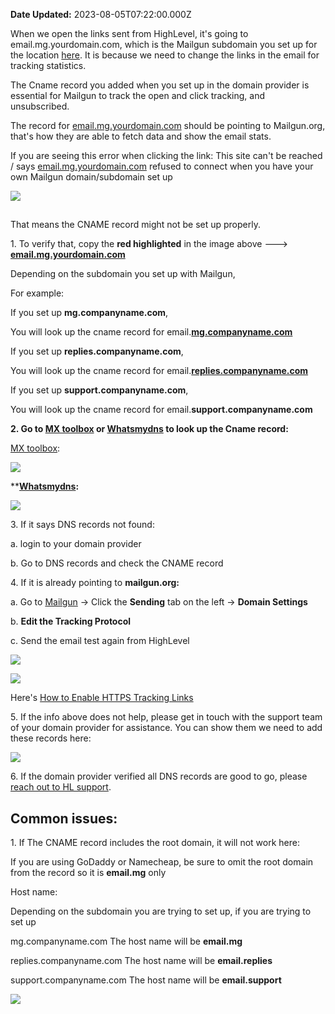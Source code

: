 **Date Updated:** 2023-08-05T07:22:00.000Z

When we open the links sent from HighLevel, it's going to email.mg.yourdomain.com, which is the Mailgun subdomain you set up for the location [here](https://gohighlevelassist.freshdesk.com/support/solutions/folders/48000665892). It is because we need to change the links in the email for tracking statistics.

  
The Cname record you added when you set up in the domain provider is essential for Mailgun to track the open and click tracking, and unsubscribed.

  
The record for [email.mg.yourdomain.com](//email.mg.yourdomain.com) should be pointing to Mailgun.org, that's how they are able to fetch data and show the email stats.

  
If you are seeing this error when clicking the link: This site can't be reached / says [email.mg.yourdomain.com](//email.mg.yourdomain.com) refused to connect when you have your own Mailgun domain/subdomain set up

  
![](https://s3.amazonaws.com/cdn.freshdesk.com/data/helpdesk/attachments/production/48195453693/original/oBuzYgtIiHU_qb8FPQDQgmjvB5mrR1_4cg.png?1646072280)

##   

That means the CNAME record might not be set up properly.
  
  
1\. To verify that, copy the **red highlighted** in the image above ---> [**email.mg.yourdomain.com**](//email.mg.yourdomain.com)

  
Depending on the subdomain you set up with Mailgun, 

  
For example:

If you set up **mg.companyname.com**,

You will look up the cname record for email.**[mg.companyname.com](//mg.companyname.com)**

  
If you set up **replies.companyname.com**,

You will look up the cname record for email.**[replies.companyname.com](//replies.companyname.com)**

  
If you set up **support.companyname.com**,

You will look up the cname record for email.**support.companyname.com**
  
  
**2\. Go to [MX toolbox](https://mxtoolbox.com/CnameLookup.aspx) or [Whatsmydns](https://www.whatsmydns.net/) to look up the Cname record:**

**[ ](https://mxtoolbox.com/CnameLookup.aspx)**

[MX toolbox](https://mxtoolbox.com/CnameLookup.aspx):  

**![](https://s3.amazonaws.com/cdn.freshdesk.com/data/helpdesk/attachments/production/48050724642/original/BTn6nQUwsXyVfr5LdrKHoDRoKXvOHBwaQg.png?1595545184)**

****[Whatsmydns](https://www.whatsmydns.net/):**

**![](https://s3.amazonaws.com/cdn.freshdesk.com/data/helpdesk/attachments/production/155004442481/original/AGGXVPiBkACoy2fODeEdIQcQseLuSJDmyA.png?1691095424)**  
  
  
3\. If it says DNS records not found:

  
 a. login to your domain provider 

 b. Go to DNS records and check the CNAME record
  
  
4\. If it is already pointing to **mailgun.org:**

  
 a. Go to [Mailgun](https://login.mailgun.com/login/) \-> Click the **Sending** tab on the left -> **Domain Settings**

  
 b. **Edit the Tracking Protocol**

  
 c. Send the email test again from HighLevel

![](https://s3.amazonaws.com/cdn.freshdesk.com/data/helpdesk/attachments/production/48244504991/original/fM2lh_VngLqDySJf3Pv2JeBpGz8Bc4IPag.png?1660162191)  

![](https://s3.amazonaws.com/cdn.freshdesk.com/data/helpdesk/attachments/production/48244504976/original/J_f2ahU2CatRF9MNJEdOIugKxjpIBfvYYg.png?1660162175)

  
Here's [How to Enable HTTPS Tracking Links](https://help.mailgun.com/hc/en-us/articles/360011566033-How-to-Enable-HTTPS-Tracking-Links)
  
  
5\. If the info above does not help, please get in touch with the support team of your domain provider for assistance. You can show them we need to add these records here: 

![](https://s3.amazonaws.com/cdn.freshdesk.com/data/helpdesk/attachments/production/155004540974/original/s0puwTTcRlben7UZfFvZrWTBtd9wUhOz9w.png?1691198730)
  
  
6\. If the domain provider verified all DNS records are good to go, please [reach out to HL support](https://help.gohighlevel.com/en/support/solutions/articles/48001204857).
  
  
## **Common issues:**
  
  
1\. If The CNAME record includes the root domain, it will not work here:
  
  
If you are using GoDaddy or Namecheap, be sure to omit the root domain from the record so it is **email.mg** only

  
Host name:

  
Depending on the subdomain you are trying to set up, if you are trying to set up

mg.companyname.com The host name will be **email.mg**

replies.companyname.com The host name will be **email.replies**

support.companyname.com The host name will be **email.support**

  
![](https://s3.amazonaws.com/cdn.freshdesk.com/data/helpdesk/attachments/production/48201410168/original/ovadh-goMeGpiYqisajhrsT40lnNsl-IPA.png?1647278164)

  